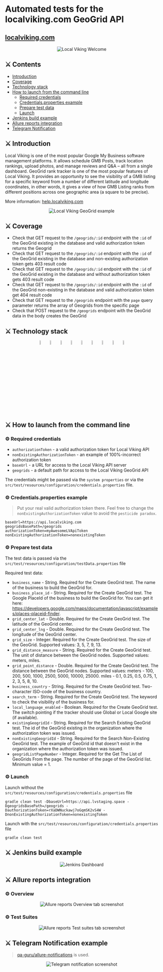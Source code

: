 # Automated tests for the localviking.com GeoGrid API

## <a href = "https://localviking.com" target ="_blank">localviking.com</a>

<p align="center">
<img title="Local Viking Welcome" src="images/screenshots/LocalVikingWelcome.png">
</p>

## :crossed_swords: Contents

- <a href="#crossed_swords-introduction">Introduction</a>
- <a href="#crossed_swords-coverage">Coverage</a>
- <a href="#crossed_swords-technology-stack">Technology stack</a>
- <a href="#crossed_swords-how-to-launch-from-the-command-line">How to launch from the command line</a>
  - <a href="#gear-required-credentials">Required credentials</a>
  - <a href="#gear-credentials.properties-example">Credentials.properties example</a> 
  - <a href="#gear-prepare-test-data">Prepare test data</a>
  - <a href="#gear-launch">Launch</a>
- <a href="#crossed_swords-jenkins-build-example">Jenkins build example</a>
- <a href="#crossed_swords-allure-reports-integration">Allure reports integration</a>
- <a href="#crossed_swords-telegram-Notification">Telegram Notification</a>

## :crossed_swords: Introduction

<p>
Local Viking is one of the most popular Google My Business software management platforms. 
It allows schedule GMB Posts, track location rankings, upload photos, and manage reviews and Q&A 
– all from a single dashboard. GeoGrid rank tracker is one of the most popular features of Local Viking. 
It provides an opportunity to see the visibility of a GMB listing for a specific keyword from a number of different
latitude and longitude coordinates, in other words, it gives a view of how GMB Listing ranks from different positions
across one geographic area (a square to be precise).
</p>
<p>
More information: <a href="https://help.localviking.com/en/articles/2893952-geogrid-rank-tracking-explained" target="_blank">help.localviking.com</a>
</p>
<p align="center">
<img title="Local Viking GeoGrid example" src="images/screenshots/LocalVikingGeogridExample.png">
</p>

## :crossed_swords: Coverage

- Check that GET request to the `/geogrids/:id` endpoint with the `:id` of the GeoGrid existing in the database and valid authorization token returns the Geogrid
- Check that GET request to the `/geogrids/:id` endpoint with the `:id` of the GeoGrid existing in the database and non-existing authorization token gets 403 result code
- Check that GET request to the `/geogrids/:id` endpoint with the `:id` of the GeoGrid existing in the database and without authorization token gets 403 result code
- Check that GET request to the `/geogrids/:id` endpoint with the `:id` of the GeoGrid non-existing in the database and valid authorization token get 404 result code
- Check that GET request to the `/geogrids` endpoint with the `page` query parameter returns the array of Geogrids from the specific page
- Check that POST request to the `/geogrids` endpoint with the GeoGrid data in the body creates the GeoGrid

## :crossed_swords: Technology stack

<p align="center">
<img width="6%" title="IntelliJ IDEA" src="images/logos/Intelij_IDEA.svg">
<img width="6%" title="Java" src="images/logos/Java.svg">
<img width="6%" title="Rest-Assured" src="images/logos/RestAssured.svg">
<img width="6%" title="Allure Report" src="images/logos/Allure_Report.svg">
<img width="6%" title="Gradle" src="images/logos/Gradle.svg">
<img width="6%" title="JUnit5" src="images/logos/JUnit5.svg">
<img width="6%" title="GitHub" src="images/logos/GitHub.svg">
<img width="6%" title="Jenkins" src="images/logos/Jenkins.svg">
<img width="6%" title="Telegram" src="images/logos/Telegram.svg">
</p>

## :crossed_swords: How to launch from the command line

### :gear: Required credentials

- `authorizationToken` - a valid authorization token for Local Viking API
- `nonExistingAuthorizationToken` - an example of 100%-incorrect authorization token
- `baseUrl` - a URL for access to the Local Viking API server
- `geogrids` - a default path for access to the Local Viking GeoGrid API

The credentials might be passed via the `system properties` or via the `src/test/resources/configuration/credentials.properties` file.

### :gear: Credentials.properties example

>Put your real valid authorization token there. Feel free to change the `nonExistingAuthorizationToken` value to avoid the `pesticide paradox`.

```
baseUrl=https://api.localviking.com
geogridsBasePath=/geogrids
authorizationToken=myAwesomeLVApiToken
nonExistingAuthorizationToken=nonexistingToken
```

### :gear: Prepare test data

The test data is passed via the `src/test/resources/configuration/testData.properties` file

Required test data:
- `business_name` - String. Required for the Create GeoGrid test. The name of the business to build the GeoGrid for.
- `business_place_id` - String. Required for the Create GeoGrid test. The Google PlaceId of the business to build the GeoGrid for. You can get it here: <a href = "https://developers.google.com/maps/documentation/javascript/examples/places-placeid-finder" target = "_blank">https://developers.google.com/maps/documentation/javascript/examples/places-placeid-finder</a>.
- `grid_center_lat` - Double. Required for the Create GeoGrid test. The latitude of the GeoGrid center.
- `grid_center_lng` - Double. Required for the Create GeoGrid test. The longitude of the GeoGrid center.
- `grid_size` - Integer. Required for the Create GeoGrid test. The size of the GeoGrid. Supported values: 3, 5, 7, 9, 13. 
- `grid_distance_measure` - String. Required for the Create GeoGrid test. The unit of distance between the GeoGrid nodes. Supported values: meters, miles.
- `grid_point_distance` - Double. Required for the Create GeoGrid test. The distance between the GeoGrid nodes. Supported values: meters - 100, 200, 500, 1000, 2500, 5000, 10000, 25000. miles - 0.1, 0.25, 0.5, 0.75, 1, 2, 3, 5, 8, 10.
- `business_country` - String. Required for the Create GeoGrid test. Two-character ISO-code of the business country.
- `search_term` - String. Required for the Create GeoGrid test. The keyword to check the visibility of the business for.
- `local_language_enabled` - Boolean. Required for the Create GeoGrid test. The switch pointing if the tracker should use Global or Local Google site (if available).
- `existingGeogridId` - String. Required for the Search Existing GeoGrid test. The id of the GeoGrid existing in the organization where the authorization token was issued.
- `nonExistingGeogridId` - String. Required for the Search Non-Existing GeoGrid test. The example of GeoGrid id that doesn't exist in the organization where the authorization token was issued.
- `geogridListPageNumber` - Integer. Required for the Get The List of GeoGrids From the page. The number of the page of the GeoGrid list. Minimum value = 1.

### :gear: Launch

Launch without the `src/test/resources/configuration/credentials.properties` file

```
gradle clean test -DbaseUrl=https://api.lvstaging.space -DgeogridsBasePath=/geogrids -DauthorizationToken=rXaDWNuckawj7oGqmSK2vS4W -DnonExistingAuthorizationToken=nonexistingToken
```

Launch with the `src/test/resources/configuration/credentials.properties` file

```
gradle clean test
```

## :crossed_swords: Jenkins build example

<p align="center">
<img title="Jenkins Dashboard" src="images/screenshots/JenkinsJobLocalVikingApi-01.png">
</p>

## :crossed_swords: Allure reports integration

### :gear: Overview

<p align="center">
<img title="Allure reports Overview tab screenshot" src="images/screenshots/LocalVikingApiAllureReportOverview.png">
</p>

### :gear: Test Suites

<p align="center">
<img title="Allure reports Test suites tab screenshot" src="images/screenshots/LocalVikingApiAllureReportTestSuites.png">
</p>

## :crossed_swords: Telegram Notification example

> <a href="https://github.com/qa-guru/allure-notifications">qa-guru/allure-notifications</a> is used.

<p align="center">
<img title="Telegram notification screenshot" src="images/screenshots/LocalVikingApiTelegramInformerExample.png">
</p>


